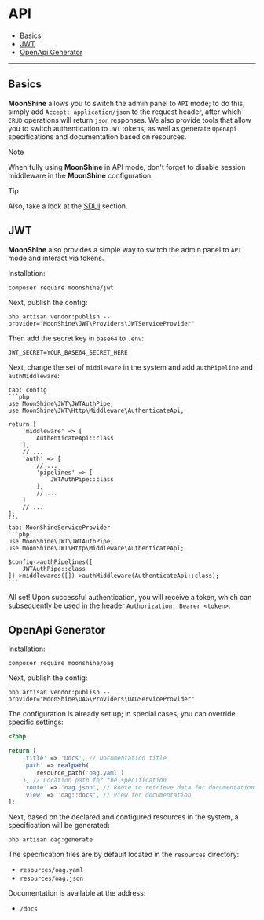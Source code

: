 # API

- [Basics](#basics)
- [JWT](#jwt)
- [OpenApi Generator](#oag)

---

<a name="basics"></a>
## Basics

**MoonShine** allows you to switch the admin panel to `API` mode; to do this, simply add `Accept: application/json` to the request header, after which `CRUD` operations will return `json` responses.
We also provide tools that allow you to switch authentication to `JWT` tokens, as well as generate `OpenApi` specifications and documentation based on resources.

> [!NOTE]
> When fully using **MoonShine** in API mode, don't forget to disable session middleware in the **MoonShine** configuration.

> [!TIP]
> Also, take a look at the [SDUI](/docs/{{version}}/frontend/sdui) section.

<a name="jwt"></a>
## JWT

**MoonShine** also provides a simple way to switch the admin panel to `API` mode and interact via tokens.

Installation:

```shell
composer require moonshine/jwt
```

Next, publish the config:

```shell
php artisan vendor:publish --provider="MoonShine\JWT\Providers\JWTServiceProvider"
```

Then add the secret key in `base64` to `.env`:

```dotenv
JWT_SECRET=YOUR_BASE64_SECRET_HERE
```

Next, change the set of `middleware` in the system and add `authPipeline` and `authMiddleware`:

~~~tabs
tab: config
```php
use MoonShine\JWT\JWTAuthPipe;
use MoonShine\JWT\Http\Middleware\AuthenticateApi;

return [
    'middleware' => [
        AuthenticateApi::class
    ],
    // ...
    'auth' => [
        // ...
        'pipelines' => [
            JWTAuthPipe::class
        ],
        // ...
    ]
    // ...
];
```
tab: MoonShineServiceProvider
```php
use MoonShine\JWT\JWTAuthPipe;
use MoonShine\JWT\Http\Middleware\AuthenticateApi;

$config->authPipelines([
    JWTAuthPipe::class
])->middlewares([])->authMiddleware(AuthenticateApi::class);
```
~~~

All set! Upon successful authentication, you will receive a token, which can subsequently be used in the header `Authorization: Bearer <token>`.

<a name="oag"></a>
## OpenApi Generator

Installation:

```shell
composer require moonshine/oag
```

Next, publish the config:

```shell
php artisan vendor:publish --provider="MoonShine\OAG\Providers\OAGServiceProvider"
```

The configuration is already set up; in special cases, you can override specific settings:

```php
<?php

return [
    'title' => 'Docs', // Documentation title
    'path' => realpath(
        resource_path('oag.yaml')
    ), // Location path for the specification
    'route' => 'oag.json', // Route to retrieve data for documentation
    'view' => 'oag::docs', // View for documentation
];
```

Next, based on the declared and configured resources in the system, a specification will be generated:

```shell
php artisan oag:generate
```

The specification files are by default located in the `resources` directory:

- `resources/oag.yaml`
- `resources/oag.json`

Documentation is available at the address:

- `/docs`
